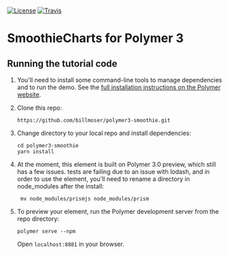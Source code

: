 [![License](http://img.shields.io/badge/license-MIT-green.svg?style=flat)](https://github.com/billmoser/polymer3-smoothie.git/blob/master/LICENSE)
[![Travis](https://img.shields.io/travis/rust-lang/rust.svg)](https://travis-ci.org/billmoser/polymer3-smoothie.svg?branch=master)



# SmoothieCharts for Polymer 3

## Running the tutorial code

1. You'll need to install some command-line tools to manage dependencies and to run the demo. See the [full installation instructions on the Polymer website](https://www.polymer-project.org/2.0/docs/tools/polymer-cli).

2.  Clone this repo:

        https://github.com/billmoser/polymer3-smoothie.git

3.  Change directory to your local repo and install dependencies:

        cd polymer3-smoothie
        yarn install
        
4. At the moment, this element is built on Polymer 3.0 preview, which still has a few issues.
   tests are failing due to an issue with lodash, and in order to use the element, you'll need to rename a directory in node_modules after the install:

        mv node_modules/prismjs node_modules/prism

5.  To preview your element, run the Polymer development server from the repo directory:

        polymer serve --npm
        
    Open `localhost:8081` in your browser.


<!--- Note - had to move node_modules/prismjs to node_modules/prism -- this is a known issue, see https://github.com/PolymerElements/marked-element/issues/81 --->

